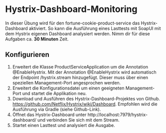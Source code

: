 # Hystrix-Dashboard-Monitoring
In dieser Übung wird für den fortune-cookie-product-service das Hystrix-Dashboard aktiviert. So kann die Ausführung eines Lasttests mit SoapUI mit dem Hystrix eigenen Dashboard analysiert werden.  Nimm dir für diese Aufgaben ca. **30 Minuten** Zeit.

## Konfigurieren 

1. Erweitert die Klasse ProductServiceApplication um die Annotation @EnableHystrix.
Mit der Annotation @EnableHystrix wird automatisch der Endpoint /hystrix.stream hinzugefügt. Dieser muss über einen speziellen Management-Port angesprochen werden.
2. Erweitert die Konfigurationsdatei um einen geeigneten Management-Port und startet die Applikation neu.
3. Download und Ausführen des Hystrix-Dashboard-Projektes von Github. https://github.com/Netflix/Hystrix/wiki/Dashboard. Empfohlen wird die Ausführung via Gradle (siehe Github-Link).
4. Öffnet das Hystrix-Dashboard unter http://localhost:7979/hystrix-dashboard/ und verbinden Sie sich mit dem Stream.
5. Startet einen Lasttest und analysiert die Ausgabe.
